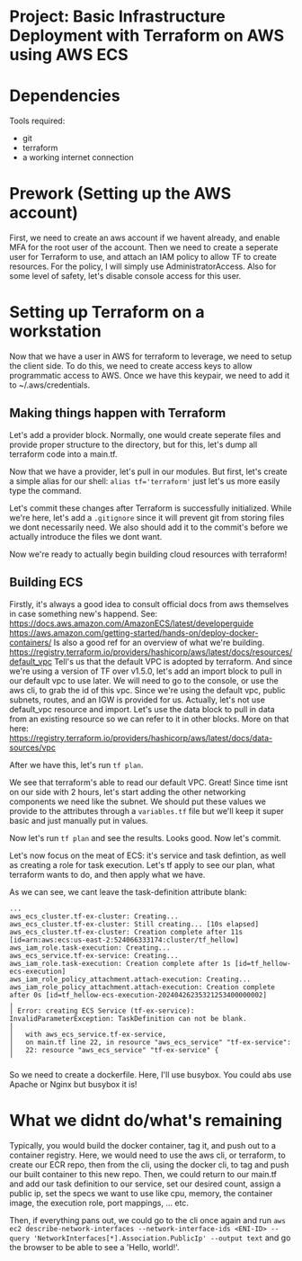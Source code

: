 # Project: Basic Infrastructure Deployment with Terraform on AWS using AWS ECS
# Dependencies
Tools required:
- git
- terraform
- a working internet connection

# Prework (Setting up the AWS account)
First, we need to create an aws account if we havent already, and enable MFA
for the root user of the account. Then we need to create a seperate user for
Terraform to use, and attach an IAM policy to allow TF to create resources.
For the policy, I will simply use AdministratorAccess. Also for some level of
safety, let's disable console access for this user.

# Setting up Terraform on a workstation
Now that we have a user in AWS for terraform to leverage, we need to setup the
client side. To do this, we need to create access keys to allow programmatic
access to AWS. Once we have this keypair, we need to add it to ~/.aws/credentials.

## Making things happen with Terraform
Let's add a provider block. Normally, one would create seperate files and provide proper
structure to the directory, but for this, let's dump all terraform code into a main.tf.

Now that we have a provider, let's pull in our modules. But first, let's create a simple alias
for our shell: `alias tf='terraform'` just let's us more easily type the command.

Let's commit these changes after Terraform is successfully initialized. While we're here, let's
add a `.gitignore` since it will prevent git from storing files we dont necessarily need. We also
should add it to the commit's before we actually introduce the files we dont want.

Now we're ready to actually begin building cloud resources with terraform!

## Building ECS
Firstly, it's always a good idea to consult official docs from aws themselves
in case something new's happend.
See: https://docs.aws.amazon.com/AmazonECS/latest/developerguide
https://aws.amazon.com/getting-started/hands-on/deploy-docker-containers/
Is also a good ref for an overview of what we're building.
https://registry.terraform.io/providers/hashicorp/aws/latest/docs/resources/default_vpc
Tell's us that the default VPC is adopted by terraform. And since we're using a version of TF
over v1.5.0, let's add an import block to pull in our default vpc to use later. We will need
to go to the console, or use the aws cli, to grab the id of this vpc. Since we're using the default
vpc, public subnets, routes, and an IGW is provided for us. Actually, let's not use default_vpc resource
and import. Let's use the data block to pull in data from an existing resource so we can refer to it
in other blocks. More on that here: https://registry.terraform.io/providers/hashicorp/aws/latest/docs/data-sources/vpc

After we have this, let's run `tf plan`.

We see that terraform's able to read our default VPC. Great! Since time isnt on our side with 2 hours, let's
start adding the other networking components we need like the subnet. We should put these values we provide
to the attributes through a `variables.tf` file but we'll keep it super basic and just manually put in values.

Now let's run `tf plan` and see the results. Looks good. Now let's commit.

Let's now focus on the meat of ECS: it's service and task defintion, as well as creating a role for task
execution. Let's tf apply to see our plan, what terraform wants to do, and then apply what we have.

As we can see, we cant leave the task-definition attribute blank:
```
...
aws_ecs_cluster.tf-ex-cluster: Creating...
aws_ecs_cluster.tf-ex-cluster: Still creating... [10s elapsed]
aws_ecs_cluster.tf-ex-cluster: Creation complete after 11s [id=arn:aws:ecs:us-east-2:524066333174:cluster/tf_hellow]
aws_iam_role.task-execution: Creating...
aws_ecs_service.tf-ex-service: Creating...
aws_iam_role.task-execution: Creation complete after 1s [id=tf_hellow-ecs-execution]
aws_iam_role_policy_attachment.attach-execution: Creating...
aws_iam_role_policy_attachment.attach-execution: Creation complete after 0s [id=tf_hellow-ecs-execution-20240426235321253400000002]
╷
│ Error: creating ECS Service (tf-ex-service): InvalidParameterException: TaskDefinition can not be blank.
│
│   with aws_ecs_service.tf-ex-service,
│   on main.tf line 22, in resource "aws_ecs_service" "tf-ex-service":
│   22: resource "aws_ecs_service" "tf-ex-service" {
╵
```

So we need to create a dockerfile. Here, I'll use busybox. You could abs use
Apache or Nginx but busybox it is!

# What we didnt do/what's remaining
Typically, you would build the docker container, tag it, and push out to a
container registry. Here, we would need to use the aws cli, or terraform, to
create our ECR repo, then from the cli, using the docker cli, to tag and push
our built container to this new repo. Then, we could return to our main.tf and
add our task definition to our service, set our desired count, assign a public
ip, set the specs we want to use like cpu, memory, the container image, the
execution role, port mappings, ... etc.

Then, if everything pans out, we could go to the cli once again and run 
`aws ec2 describe-network-interfaces --network-interface-ids <ENI-ID> --query 'NetworkInterfaces[*].Association.PublicIp' --output text`
and go the browser to be able to see a 'Hello, world!'.
